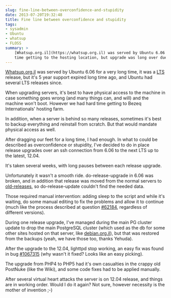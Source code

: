 ```yaml
---
slug: fine-line-between-overconfidence-and-stupidity
date: 2013-07-20T19:32:48
title: Fine line between overconfidence and stupidity
tags: 
- sysadmin
- Ubuntu
- whatsup
- FLOSS
summary: >
    [Whatsup.org.il](https://whatsup.org.il) was served by Ubuntu 6.06 for a very long time. Had hard
    time getting to the hosting location, but upgrade was long over due.
---
```

[Whatsup.org.il](http://whatsup.org.il) was served by Ubuntu 6.06 for a
very long time, it was a [LTS](https://wiki.ubuntu.com/LTS) release, but
it's 5 year support expired long time ago, and Ubuntu had several LTS
releases since.

When upgrading servers, it's best to have physical access to the machine
in case something goes wrong (and many things can, and will) and the
machine won't boot. However we had hard time getting to Bezeq
Internationals' hosting farm.

In addition, when a server is behind so many releases, sometimes it's
best to backup everything and reinstall from scratch. But that would
mandate physical access as well.

After dragging our feet for a long time, I had enough. In what to could
be described as overconfidence or stupidity, I've decided to do in place
release upgrades over an ssh connection from 6.06 to the next LTS up to
the latest, 12.04.

It's taken several weeks, with long pauses between each release upgrade.

Unfortunately it wasn't a smooth ride. do-release-upgrade in 6.06 was
broken, and in addition that release was moved from the normal servers
to [old-releases](http://old-releases.ubuntu.com/ubuntu/), so
do-release-update couldn't find the needed data.

Those required manual intervention: adding sleep to the script and while
it's waiting, do some manual editing to fix the problems and allow it to
continue (much like the process described at question
[#62184](https://answers.launchpad.net/ubuntu/+source/update-manager/+question/62184),
regardless of different versions).

During one release upgrade, I've managed during the main PG cluster
update to drop the main PostgreSQL cluster (which used as the db for
some other sites hosted on that server, like
[debian.org.il](http://debian.org.il)), but that was restored from the
backups (yeah, we have those too, thanks Yehuda).

After the upgrade to the 12.04, lighttpd stop working, an easy fix was
found in bug
[#1067315](https://bugs.launchpad.net/ubuntu/+source/lighttpd/+bug/1067315)
(why wasn't it fixed? Looks like an easy picking).

The upgrade from PHP4 to PHP5 had it's own casualties in the crappy old
PostNuke (like the Wiki), and some code fixes had to be applied
manually.

After several virtual heart attacks the server is on 12.04 release, and
things are in working order. Would I do it again? Not sure, however
necessity is the mother of invention ;-)
